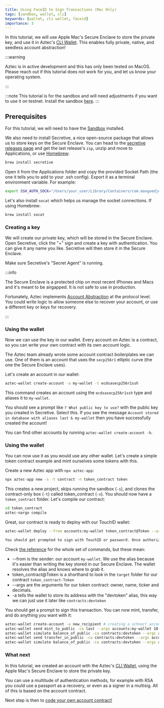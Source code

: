 ```yaml
---
title: Using FaceID to Sign Transactions (Mac Only)
tags: [sandbox, wallet, cli]
keywords: [wallet, cli wallet, faceid]
importance: 3
---
```


In this tutorial, we will use Apple Mac's Secure Enclave to store the private key, and use it in Aztec's [CLI Wallet](../../reference/environment_reference/cli_wallet_reference.md). This enables fully private, native, and seedless account abstraction!

:::warning

Aztec is in active development and this has only been tested on MacOS. Please reach out if this tutorial does not work for you, and let us know your operating system.

:::

:::note
This tutorial is for the sandbox and will need adjustments if you want to use it on testnet. Install the sandbox [here](../../../../getting_started.md).
:::

## Prerequisites

For this tutorial, we will need to have the [Sandbox](../../reference/environment_reference/sandbox-reference.md) installed.

We also need to install Secretive, a nice open-source package that allows us to store keys on the Secure Enclave. You can head to the [secretive releases page](https://github.com/maxgoedjen/secretive/releases) and get the last release's `zip`, unzip and move to Applications, or use [Homebrew](https://brew.sh/):

```bash
brew install secretive
```

Open it from the Applications folder and copy the provided Socket Path (the one it tells you to add to your .ssh config). Export it as a terminal environment variable. For example:

```bash
export SSH_AUTH_SOCK="/Users/your_user/Library/Containers/com.maxgoedjen.Secretive.SecretAgent/Data/socket.ssh"
```

Let's also install `socat` which helps us manage the socket connections. If using Homebrew:

```bash
brew install socat
```

### Creating a key

We will create our private key, which will be stored in the Secure Enclave. Open Secretive, click the "+" sign and create a key with authentication. You can give it any name you like. Secretive will then store it in the Secure Enclave.

Make sure Secretive's "Secret Agent" is running.

:::info

The Secure Enclave is a protected chip on most recent iPhones and Macs and it's meant to be airgapped. It is not safe to use in production.

Fortunately, Aztec implements [Account Abstraction](../../../aztec/concepts/accounts/index.md#account-abstraction-aa) at the protocol level. You could write logic to allow someone else to recover your account, or use a different key or keys for recovery.

:::

### Using the wallet

Now we can use the key in our wallet. Every account on Aztec is a contract, so you can write your own contract with its own account logic.

The Aztec team already wrote some account contract boilerplates we can use. One of them is an account that uses the `secp256r1` elliptic curve (the one the Secure Enclave uses).

Let's create an account in our wallet:

```bash
aztec-wallet create-account -a my-wallet -t ecdsasecp256r1ssh
```

This command creates an account using the `ecdsasecp256r1ssh` type and aliases it to `my-wallet`.

You should see a prompt like `? What public key to use?` with the public key you created in Secretive. Select this. If you see the message `Account stored in database with aliases last & my-wallet` then you have successfully created the account!

You can find other accounts by running `aztec-wallet create-account -h`.

### Using the wallet

You can now use it as you would use any other wallet. Let's create a simple token contract example and mint ourselves some tokens with this.

Create a new Aztec app with `npx aztec-app`:

```bash
npx aztec-app new -s -t contract -n token_contract token
```

This creates a new project, skips running the sandbox (`-s`), and clones the contract-only box (`-t`) called token_contract (`-n`). You should now have a `token_contract` folder. Let's compile our contract:

```bash
cd token_contract
aztec-nargo compile
```

Great, our contract is ready to deploy with our TouchID wallet:

```bash
aztec-wallet deploy --from accounts:my-wallet token_contract@Token --args accounts:my-wallet DevToken DTK 18 -a devtoken

You should get prompted to sign with TouchID or password. Once authorized, you should see `Contract stored in database with aliases last & devtoken`
```

Check [the reference](../../reference/environment_reference/cli_wallet_reference.md) for the whole set of commands, but these mean:

- --from is the sender: our account `my-wallet`. We use the alias because it's easier than writing the key stored in our Secure Enclave. The wallet resolves the alias and knows where to grab it.
- token_contract@Token is a shorthand to look in the `target` folder for our contract `token_contract-Token`
- --args are the arguments for our token contract: owner, name, ticker and decimals.
- -a tells the wallet to store its address with the "devtoken" alias, this way we can just use it later like `contracts:devtoken`

You should get a prompt to sign this transaction. You can now mint, transfer, and do anything you want with it:

```bash
aztec-wallet create-account -a new_recipient # creating a schnorr account
aztec-wallet send mint_to_public -ca last --args accounts:my-wallet 10 -f accounts:my-wallet # minting some tokens in public
aztec-wallet simulate balance_of_public -ca contracts:devtoken --args accounts:my-wallet -f my-wallet # checking that my-wallet has 10 tokens
aztec-wallet send transfer_in_public -ca contracts:devtoken --args accounts:my-wallet accounts:new_recipient 10 0 -f accounts:my-wallet # transferring some tokens in public
aztec-wallet simulate balance_of_public -ca contracts:devtoken --args accounts:new_recipient -f my-wallet # checking that new_recipient has 10 tokens
```

### What next

In this tutorial, we created an account with the Aztec's [CLI Wallet](../../reference/environment_reference/cli_wallet_reference.md), using the Apple Mac's Secure Enclave to store the private key.

You can use a multitude of authentication methods, for example with RSA you could use a passport as a recovery, or even as a signer in a multisig. All of this is based on the account contract.

Next step is then to [code your own account contract!](./contract_tutorials/write_accounts_contract.md)
